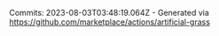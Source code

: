 Commits: 2023-08-03T03:48:19.064Z - Generated via https://github.com/marketplace/actions/artificial-grass
<br>
